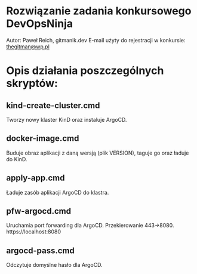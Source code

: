 # Rozwiązanie zadania konkursowego DevOpsNinja

Autor: Paweł Reich, gitmanik.dev
E-mail użyty do rejestracji w konkursie: thegitman@wp.pl

# Opis działania poszczególnych skryptów:

## kind-create-cluster.cmd

Tworzy nowy klaster KinD oraz instaluje ArgoCD.

## docker-image.cmd

Buduje obraz aplikacji z daną wersją (plik VERSION), taguje go oraz ładuje do KinD.

## apply-app.cmd

Ładuje zasób aplikacji ArgoCD do klastra.

## pfw-argocd.cmd

Uruchamia port forwarding dla ArgoCD. Przekierowanie 443->8080. https://localhost:8080

## argocd-pass.cmd

Odczytuje domyślne hasło dla ArgoCD.